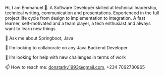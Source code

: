 
Hi, I am Emmanuel 👋.
A Software Developer skilled at technical leadership, technical writing, communication and presentations. Experienced in the full project life cycle from design to implementation to integration. A fast learner, self-motivated and a team player, a tech enthusiast and always want to learn new things

💬 Ask me about Springboot,  Java

👯 I’m looking to collaborate on any Java Backend Developer 

🤔 I’m looking for help with new challenges in terms of work

📫 How to reach me: donstarky1993@gmail.com, +234 7062730965
